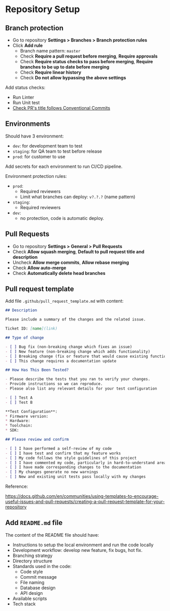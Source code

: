 # Repository Setup

## Branch protection

- Go to repository **Settings > Branches > Branch protection rules**
- Click **Add rule**
  - Branch name pattern: `master`
  - Check **Require a pull request before merging**, **Require approvals**
  - Check **Require status checks to pass before merging**, **Require branches to be up to date before merging**
  - Check **Require linear history**
  - Check **Do not allow bypassing the above settings**

Add status checks:

- Run Linter
- Run Unit test
- [Check PR's title follows Conventional Commits](https://github.com/marketplace/actions/conventional-pr-title)


## Environments

Should have 3 environment:

- `dev`: for development team to test
- `staging`: for QA team to test before release
- `prod`: for customer to use

Add secrets for each environment to run CI/CD pipeline.

Environment protection rules:

- `prod`:
  - Required reviewers
  - Limit what branches can deploy: `v?.?.?` (name pattern)
- `staging`:
  - Required reviewers
- `dev`:
  - no protection, code is automatic deploy.


## Pull Requests

- Go to repository **Settings > General > Pull Requests**
- Check **Allow squash merging**, **Default to pull request title and description**
- Uncheck **Allow merge commits**, **Allow rebase merging**
- Check **Allow auto-merge**
- Check **Automatically delete head branches**


## Pull request template

Add file `.github/pull_request_template.md` with content:

```md
## Description

Please include a summary of the changes and the related issue. 

Ticket ID: [name](link)

## Type of change

- [ ] Bug fix (non-breaking change which fixes an issue)
- [ ] New feature (non-breaking change which adds functionality)
- [ ] Breaking change (fix or feature that would cause existing functionality to not work as expected)
- [ ] This change requires a documentation update

## How Has This Been Tested?

- Please describe the tests that you ran to verify your changes.
- Provide instructions so we can reproduce.
- Please also list any relevant details for your test configuration

- [ ] Test A
- [ ] Test B

**Test Configuration**:
* Firmware version:
* Hardware:
* Toolchain:
* SDK:

## Please review and confirm

- [ ] I have performed a self-review of my code
- [ ] I have test and confirm that my feature works
- [ ] My code follows the style guidelines of this project
- [ ] I have commented my code, particularly in hard-to-understand areas
- [ ] I have made corresponding changes to the documentation
- [ ] My changes generate no new warnings
- [ ] New and existing unit tests pass locally with my changes
```

Reference:

https://docs.github.com/en/communities/using-templates-to-encourage-useful-issues-and-pull-requests/creating-a-pull-request-template-for-your-repository


## Add `README.md` file

The content of the README file should have:

- Instructions to setup the local environment and run the code locally
- Development workflow: develop new feature, fix bugs, hot fix.
- Branching strategy
- Directory structure
- Standards used in the code:
  - Code style
  - Commit message
  - File naming
  - Database design
  - API design
- Available scripts
- Tech stack